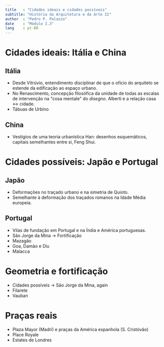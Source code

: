 ```yaml
---
title   : "Cidades ideais e cidades possíveis"
subtitle: "História da Arquitetura e da Arte II"
author  : "Pedro P. Palazzo"
date    : "Módulo I.3"
lang    : pt-BR
---
```


Cidades ideais: Itália e China
==============================

Itália
------

- Desde Vitrúvio, entendimento disciplinar de que o ofício do arquiteto
  se estende da edificação ao espaço urbano.
- No Renascimento, concepção filosófica da unidade de todas as escalas
  de intervenção na "cosa mentale" do *disegno*. Alberti e a relação
  casa ↔ cidade.
- Tábuas de Urbino

China
-----

- Vestígios de uma teoria urbanística Han: desenhos esquemáticos,
  capitais semelhantes entre si, Feng Shui.

Cidades possíveis: Japão e Portugal
===================================

Japão
-----

- Deformações no traçado urbano e na simetria de Quioto.
- Semelhante à deformação dos traçados romanos na Idade Média europeia.

Portugal
--------

- Vilas de fundação em Portugal e na Índia e América portuguesas.
- São Jorge da Mina → Fortificação
- Mazagão
- Goa, Damão e Diu
- Malacca

Geometria e fortificação
========================

- Cidades possíveis → São Jorge da Mina, again
- Filarete
- Vauban

Praças reais
============

- Plaza Mayor (Madri) e praças da América espanhola (S. Cristóvão)
- Place Royale
- Estates de Londres

